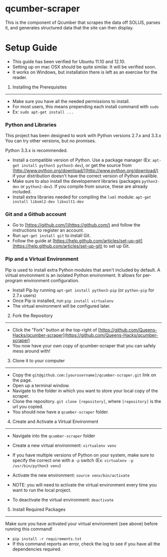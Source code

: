 qcumber-scraper
===============

This is the component of Qcumber that scrapes the data off SOLUS, parses it, and generates structured data that the site can then display.

Setup Guide
===========

* This guide has been verified for Ubuntu 11.10 and 12.10.
* Setting up on mac OSX should be quite similar. It will be verified soon.
* It works on Windows, but installation there is left as an exercise for the reader.

1. Installing the Prerequisites
-------------------------------

* Make sure you have all the needed permissions to install.
* For most users, this means prepending each install command with `sudo`
* Ex: `sudo apt-get install ...`

### Python and Libraries ###

This project has been designed to work with Python versions 2.7.x and 3.3.x You can try other versions, but no promises.

Python 3.3.x is recommended.

* Install a compatible version of Python. Use a package manager (Ex: `apt-get install python3 python3-dev`), 
  or get the source from [http://www.python.org/download/](http://www.python.org/download/) if your distribution doesn't have the correct version of Python availible.
* Make sure to also install the developement libraries (packages `python3-dev` or `python2-dev`). If you compile from source, these are already included.
* Install extra libraries needed for compiling the `lxml` module: `apt-get install libxml2-dev libxslt1-dev`

### Git and a Github account ###

* Go to [https://github.com/](https://github.com/) and follow the instructions to register an account.
* Run `apt-get install git` to install Git.
* Follow the guide at [https://help.github.com/articles/set-up-git](https://help.github.com/articles/set-up-git) to set up Git.

### Pip and a Virtual Environment ###

Pip is used to install extra Python modules that aren't included by default.
A virtual environment is an isolated Python environment. It allows for per-program environment configuration.

* Install Pip by running `apt-get install python3-pip` (or `python-pip` for 2.7.x users)
* Once Pip is installed, run `pip install virtualenv`
* The virtual environment will be configured later.

2. Fork the Repository
----------------------

* Click the "Fork" button at the top-right of [https://github.com/Queens-Hacks/qcumber-scraper](https://github.com/Queens-Hacks/qcumber-scraper)
* You now have your own copy of qcumber-scraper that you can safely mess around with!

3. Clone it to your computer
----------------------------

* Copy the `git@github.com:[yourusername]/qcumber-scraper.git` link on the page.
* Open up a terminal window.
* Navigate to the folder in which you want to store your local copy of the scraper.
* Clone the repository. `git clone [repository]`, where `[repository]` is the url you copied. 
* You should now have a `qcumber-scraper` folder.


4. Create and Activate a Virtual Environment
--------------------------------------------

* Navigate into the `qcumber-scraper` folder
* Create a new virtual environment: `virtualenv venv`
* If you have multiple versions of Python on your system, make sure to specify the correct one with a `-p` switch (Ex: `virtualenv -p /usr/bin/python3 venv`)
* Activate the new environment: `source venv/bin/activate`

* NOTE: you will need to activate the virtual environment every time you want to run the local project.

* To deactivate the virtual environment: `deactivate`


5. Install Required Packages
----------------------------

Make sure you have activated your virtual environment (see above) before running this command!

* `pip install -r requirements.txt`
* If this command reports an error, check the log to see if you have all the dependencies required.
